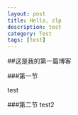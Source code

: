 ```yaml
---
layout: post
title: Hello, zlp
description: test
category: Test
tags: [test]
---
```


##这是我的第一篇博客

###第一节

test

###第二节
test2
